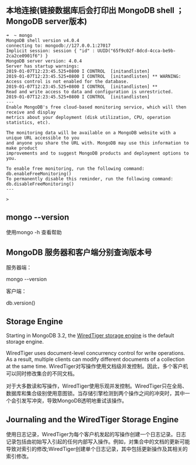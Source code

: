 ## 本地连接(链接数据库后会打印出 MongoDB shell ；MongoDB server版本)
```
➜  ~ mongo
MongoDB shell version v4.0.4
connecting to: mongodb://127.0.0.1:27017
Implicit session: session { "id" : UUID("65f9c02f-8dcd-4cca-be9b-2ca2ce0901f6") }
MongoDB server version: 4.0.4
Server has startup warnings:
2019-01-07T12:23:45.525+0800 I CONTROL  [initandlisten]
2019-01-07T12:23:45.525+0800 I CONTROL  [initandlisten] ** WARNING: Access control is not enabled for the database.
2019-01-07T12:23:45.525+0800 I CONTROL  [initandlisten] **          Read and write access to data and configuration is unrestricted.
2019-01-07T12:23:45.525+0800 I CONTROL  [initandlisten]
---
Enable MongoDB's free cloud-based monitoring service, which will then receive and display
metrics about your deployment (disk utilization, CPU, operation statistics, etc).

The monitoring data will be available on a MongoDB website with a unique URL accessible to you
and anyone you share the URL with. MongoDB may use this information to make product
improvements and to suggest MongoDB products and deployment options to you.

To enable free monitoring, run the following command: db.enableFreeMonitoring()
To permanently disable this reminder, run the following command: db.disableFreeMonitoring()
---

>
```

## mongo --version
使用mongo -h 查看帮助

## MongoDB 服务器和客户端分别查询版本号
服务器端：

mongo --version

客户端：

db.version()
<!-- 4.0.13 -->

## Storage Engine
Starting in MongoDB 3.2, the [WiredTiger storage engine](https://docs.mongodb.com/manual/core/wiredtiger/#storage-wiredtiger) is the default storage engine.

WiredTiger uses document-level concurrency control for write operations. As a result, multiple clients can modify different documents of a collection at the same time.
WiredTiger对写操作使用文档级并发控制。因此，多个客户机可以同时修改集合的不同文档。

对于大多数读和写操作，WiredTiger使用乐观并发控制。WiredTiger只在全局、数据库和集合级别使用意图锁。当存储引擎检测到两个操作之间的冲突时，其中一个会引发写冲突，导致MongoDB透明地重试该操作。

## Journaling and the WiredTiger Storage Engine
使用日志记录，WiredTiger为每个客户机发起的写操作创建一个日志记录。日志记录包括由初始写入引起的任何内部写入操作。例如，对集合中的文档的更新可能导致对索引的修改;WiredTiger创建单个日志记录，其中包括更新操作及其相关的索引修改。